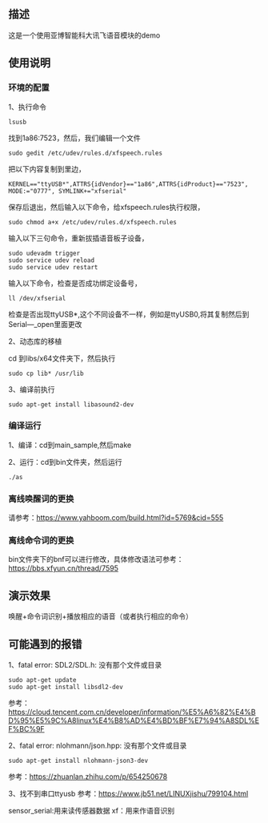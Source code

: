 
## 描述
这是一个使用亚博智能科大讯飞语音模块的demo

## 使用说明
### 环境的配置
1、执行命令
~~~
lsusb
~~~
找到1a86:7523，然后，我们编辑一个文件
~~~
sudo gedit /etc/udev/rules.d/xfspeech.rules
~~~
把以下内容复制到里边，
~~~
KERNEL=="ttyUSB*",ATTRS{idVendor}=="1a86",ATTRS{idProduct}=="7523", MODE:="0777", SYMLINK+="xfserial"
~~~
保存后退出，然后输入以下命令，给xfspeech.rules执行权限，
~~~
sudo chmod a+x /etc/udev/rules.d/xfspeech.rules
~~~
输入以下三句命令，重新拔插语音板子设备，
~~~
sudo udevadm trigger
sudo service udev reload 
sudo service udev restart 
~~~
输入以下命令，检查是否成功绑定设备号，
~~~
ll /dev/xfserial
~~~
检查是否出现ttyUSB*,这个不同设备不一样，例如是ttyUSB0,将其复制然后到Serial—_open里面更改

2、动态库的移植

cd 到libs/x64文件夹下，然后执行
~~~
sudo cp lib* /usr/lib
~~~

3、编译前执行
~~~
sudo apt-get install libasound2-dev
~~~

### 编译运行
1、编译：cd到main_sample,然后make

2、运行：cd到bin文件夹，然后运行
~~~
./as
~~~

### 离线唤醒词的更换
请参考：https://www.yahboom.com/build.html?id=5769&cid=555

### 离线命令词的更换
bin文件夹下的bnf可以进行修改，具体修改语法可参考：https://bbs.xfyun.cn/thread/7595

## 演示效果
唤醒+命令词识别+播放相应的语音（或者执行相应的命令）

## 可能遇到的报错
1、fatal error: SDL2/SDL.h: 没有那个文件或目录
~~~
sudo apt-get update
sudo apt-get install libsdl2-dev
~~~
参考：https://cloud.tencent.com.cn/developer/information/%E5%A6%82%E4%BD%95%E5%9C%A8linux%E4%B8%AD%E4%BD%BF%E7%94%A8SDL%EF%BC%9F

2、fatal error: nlohmann/json.hpp: 没有那个文件或目录
~~~
sudo apt-get install nlohmann-json3-dev
~~~
参考：https://zhuanlan.zhihu.com/p/654250678


3、找不到串口ttyusb
参考：https://www.jb51.net/LINUXjishu/799104.html

sensor_serial:用来读传感器数据
xf：用来作语音识别

